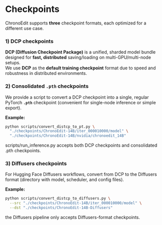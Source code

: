 # Checkpoints

ChronoEdit supports **three** checkpoint formats, each optimized for a different use case.

### 1) DCP checkpoints
**DCP (Diffusion Checkpoint Package)** is a unified, sharded model bundle designed for **fast, distributed** saving/loading on multi-GPU/multi-node setups.  
We use **DCP** as the **default training checkpoint** format due to speed and robustness in distributed environments.

### 2) Consolidated `.pth` checkpoints
We provide a script to convert a DCP checkpoint into a single, regular PyTorch **`.pth`** checkpoint (convenient for single-node inference or simple export).

**Example:**
```bash
python scripts/convert_distcp_to_pt.py \
  "./checkpoints/ChronoEdit-14B/iter_000010000/model" \
  "./checkpoints/ChronoEdit-14B/nvidia/chronoedit_14B"
```
scripts/run_inference.py accepts both DCP checkpoints and consolidated .pth checkpoints.

### 3) Diffusers checkpoints
For Hugging Face Diffusers workflows, convert from DCP to the Diffusers format (directory with model, scheduler, and config files).

**Example:**
```bash
python scripts/convert_distcp_to_diffusers.py \
  --src "./checkpoints/ChronoEdit-14B/iter_000010000/model" \
  --dst "./checkpoints/ChronoEdit-14B-Diffusers"
```
the Diffusers pipeline only accepts Diffusers-format checkpoints.
